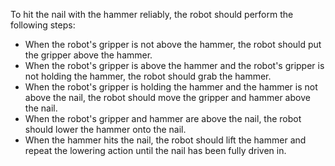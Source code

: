 To hit the nail with the hammer reliably, the robot should perform the following steps:
- When the robot's gripper is not above the hammer, the robot should put the gripper above the hammer.
- When the robot's gripper is above the hammer and the robot's gripper is not holding the hammer, the robot should grab the hammer.
- When the robot's gripper is holding the hammer and the hammer is not above the nail, the robot should move the gripper and hammer above the nail.
- When the robot's gripper and hammer are above the nail, the robot should lower the hammer onto the nail.
- When the hammer hits the nail, the robot should lift the hammer and repeat the lowering action until the nail has been fully driven in.